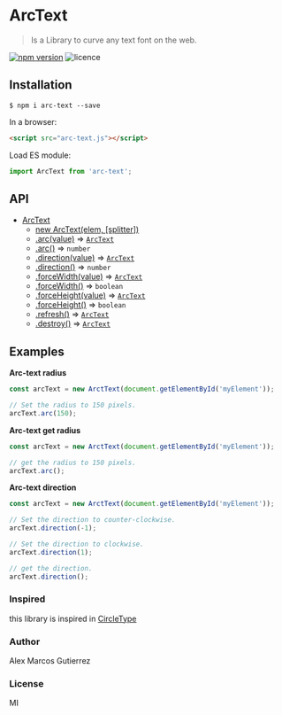 # ArcText

>Is a Library to curve any text font on the web.


[![npm version](https://badge.fury.io/js/arc-text.svg)](https://badge.fury.io/js/arc-text) ![licence](https://img.shields.io/badge/licence-MIT-blue.svg?style=flat)

<!-- ## Demo -->
<!-- > demos available [here](https://kappys1.github.io/ngx-carousel) -->

## Installation

```shell
$ npm i arc-text --save
```

In a browser:
```html
<script src="arc-text.js"></script>
```

Load ES module:
```js
import ArcText from 'arc-text';
```

## API

* [ArcText](#ArcText)
    * [new ArcText(elem, [splitter])](#new_ArcText_new)
    * [.arc(value)](#ArcText+radius) ⇒ [<code>ArcText</code>](#ArcText)
    * [.arc()](#ArcText+radius) ⇒ <code>number</code>
    * [.direction(value)](#ArcText+dir) ⇒ [<code>ArcText</code>](#ArcText)
    * [.direction()](#ArcText+dir) ⇒ <code>number</code>
    * [.forceWidth(value)](#ArcText+forceWidth) ⇒ [<code>ArcText</code>](#ArcText)
    * [.forceWidth()](#ArcText+forceWidth) ⇒ <code>boolean</code>
    * [.forceHeight(value)](#ArcText+forceHeight) ⇒ [<code>ArcText</code>](#ArcText)
    * [.forceHeight()](#ArcText+forceHeight) ⇒ <code>boolean</code>
    * [.refresh()](#ArcText+refresh) ⇒ [<code>ArcText</code>](#ArcText)
    * [.destroy()](#ArcText+destroy) ⇒ [<code>ArcText</code>](#ArcText)

## Examples

**Arc-text radius**
```js
const arcText = new ArctText(document.getElementById('myElement'));

// Set the radius to 150 pixels.
arcText.arc(150);
```

**Arc-text get radius**
```js
const arcText = new ArctText(document.getElementById('myElement'));

// get the radius to 150 pixels.
arcText.arc();
```

**Arc-text direction**
```js
const arcText = new ArctText(document.getElementById('myElement'));

// Set the direction to counter-clockwise.
arcText.direction(-1);

// Set the direction to clockwise.
arcText.direction(1);

// get the direction.
arcText.direction();
```

### Inspired

this library is inspired in [CircleType](https://github.com/peterhry/CircleType) 

### Author
Alex Marcos Gutierrez

### License
MI
